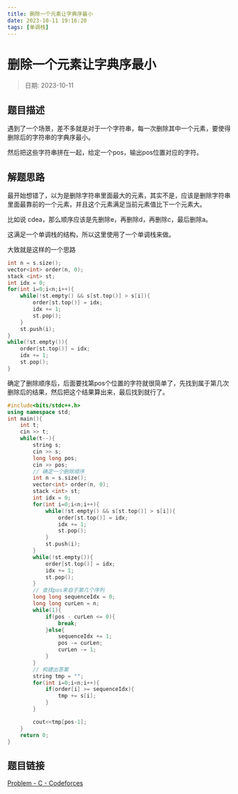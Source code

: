 ```yaml
---
title: 删除一个元素让字典序最小
date: 2023-10-11 19:16:20
tags: [单调栈]
---
```

# 删除一个元素让字典序最小
> 日期: 2023-10-11

## 题目描述

遇到了一个场景，差不多就是对于一个字符串，每一次删除其中一个元素，要使得删除后的字符串的字典序最小。

然后把这些字符串拼在一起，给定一个pos，输出pos位置对应的字符。

## 解题思路

最开始想错了，以为是删除字符串里面最大的元素，其实不是，应该是删除字符串里面最靠前的一个元素，并且这个元素满足当前元素值比下一个元素大。

比如说 cdea，那么顺序应该是先删除e，再删除d，再删除c，最后删除a。

这满足一个单调栈的结构，所以这里使用了一个单调栈来做。

大致就是这样的一个思路

```c++
int n = s.size();
vector<int> order(n, 0);
stack <int> st;
int idx = 0;
for(int i=0;i<n;i++){
    while(!st.empty() && s[st.top()] > s[i]){
        order[st.top()] = idx;
        idx += 1;
        st.pop();
    }
    st.push(i);
}
while(!st.empty()){
    order[st.top()] = idx;
    idx += 1;
    st.pop();
}
```



确定了删除顺序后，后面要找第pos个位置的字符就很简单了，先找到属于第几次删除后的结果，然后把这个结果算出来，最后找到就行了。

```cpp
#include<bits/stdc++.h>
using namespace std;
int main(){
    int t;
    cin >> t;
    while(t--){
        string s;
        cin >> s;
        long long pos;
        cin >> pos;
        // 确定一个删除顺序
        int n = s.size();
        vector<int> order(n, 0);
        stack <int> st;
        int idx = 0;
        for(int i=0;i<n;i++){
            while(!st.empty() && s[st.top()] > s[i]){
                order[st.top()] = idx;
                idx += 1;
                st.pop();
            }
            st.push(i);
        }
        while(!st.empty()){
            order[st.top()] = idx;
            idx += 1;
            st.pop();
        }
        // 查找pos来自于第几个序列
        long long sequenceIdx = 0;
        long long curLen = n;
        while(1){
            if(pos - curLen <= 0){
                break;
            }else{
                sequenceIdx += 1;
                pos -= curLen;
                curLen -= 1;
            }
        }
        // 构建出答案
        string tmp = "";
        for(int i=0;i<n;i++){
            if(order[i] >= sequenceIdx){
                tmp += s[i];
            }
        }

        cout<<tmp[pos-1];
    }
    return 0;
}
```



## 题目链接

[Problem - C - Codeforces](https://codeforces.com/contest/1886/problem/C)